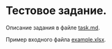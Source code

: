 # Тестовое задание.

Описание задания в файле [task.md](task.md).

Пример входного файла [example.xlsx](example.xlsx).